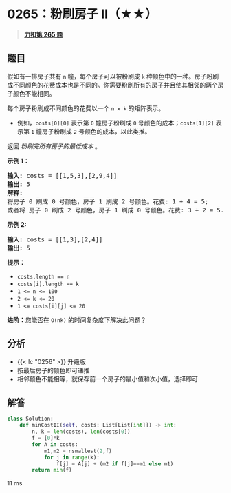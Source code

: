 # 0265：粉刷房子 II（★★）


> <u>**[力扣第 265 题](https://leetcode.cn/problems/paint-house-ii/)**</u>

## 题目

<p>假如有一排房子共有 <code>n</code> 幢，每个房子可以被粉刷成 <code>k</code> 种颜色中的一种。房子粉刷成不同颜色的花费成本也是不同的。你需要粉刷所有的房子并且使其相邻的两个房子颜色不能相同。</p>

<p>每个房子粉刷成不同颜色的花费以一个 <code>n x k</code> 的矩阵表示。</p>

<ul>
<li>例如，<code>costs[0][0]</code> 表示第 <code>0</code> 幢房子粉刷成 <code>0</code> 号颜色的成本；<code>costs[1][2]</code> 表示第 <code>1</code> 幢房子粉刷成 <code>2</code> 号颜色的成本，以此类推。</li>
</ul>

<p>返回 <em>粉刷完所有房子的最低成本</em> 。</p>



<p><strong>示例 1：</strong></p>

<pre>
<strong>输入: </strong>costs = [[1,5,3],[2,9,4]]
<strong>输出: </strong>5
<strong>解释:
</strong>将房子 0 刷成 0 号颜色，房子 1 刷成 2 号颜色。花费: 1 + 4 = 5;
或者将 房子 0 刷成 2 号颜色，房子 1 刷成 0 号颜色。花费: 3 + 2 = 5. </pre>

<p><strong>示例 <strong>2:</strong></strong></p>

<pre>
<strong>输入:</strong> costs = [[1,3],[2,4]]
<strong>输出:</strong> 5
</pre>



<p><strong>提示：</strong></p>

<ul>
<li><code>costs.length == n</code></li>
<li><code>costs[i].length == k</code></li>
<li><code>1 &lt;= n &lt;= 100</code></li>
<li><code>2 &lt;= k &lt;= 20</code></li>
<li><code>1 &lt;= costs[i][j] &lt;= 20</code></li>
</ul>



<p><strong>进阶：</strong>您能否在 <code>O(nk)</code> 的时间复杂度下解决此问题？</p>


## 分析

- {{< lc "0256" >}} 升级版
- 按最后房子的颜色即可递推
- 相邻颜色不能相等，就保存前一个房子的最小值和次小值，选择即可

## 解答

```python
class Solution:
    def minCostII(self, costs: List[List[int]]) -> int:
        n, k = len(costs), len(costs[0])
        f = [0]*k
        for A in costs:
            m1,m2 = nsmallest(2,f)
            for j in range(k):
                f[j] = A[j] + (m2 if f[j]==m1 else m1)
        return min(f)
```
11 ms

